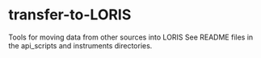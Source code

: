 # transfer-to-LORIS
Tools for moving data from other sources into LORIS
See README files in the api_scripts and instruments directories.
